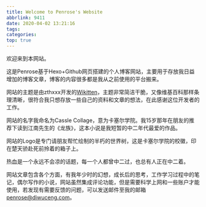 ```yaml
---
title: Welcome to Penrose's Website
abbrlink: 9411
date: 2020-04-02 13:21:16
tags:
categories:
top: true
---
```


欢迎来到本网站。

这是Penrose基于Hexo+Github网页搭建的个人博客网站，主要用于存放我日益增加的博客文章，博客的内容很多都是我从之前使用的平台搬来。

网站的主题是由zthxxx开发的[Wikitten](https://github.com/zthxxx/hexo-theme-Wikitten)，主题非常简洁干脆，又像维基百科那样条理清晰，很符合我只想存放一些自己的资料和文章的想法，在此感谢这位开发者的工作。

网站的名字我命名为Cassle Collage，意为卡塞尔学院。我15岁那年在朋友的推荐下读到江南先生的《龙族》，这本小说是我短暂的中二年代最爱的作品。

网站的Logo是专门请朋友帮忙绘制的半朽的世界树，这是卡塞尔学院的校徽，印在楚天骄赴死前拎着的箱子上。

热血是一个永远不会凉的话题，每一个人都曾中二过，也总有人正在中二着。

网站文章包含各个方面，有我年少时的幻想，成长后的思考，工作学习过程中的笔记，偶尔写作的小说，网站虽然集成评论功能，但是需要科学上网和一些账户才能使用，若发现有需要反馈的问题，可以发送邮件至我的邮箱[penrose@diwuceng.com](penrose@diwuceng.com)。
